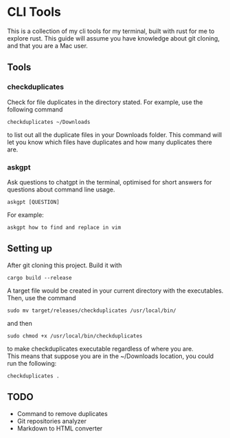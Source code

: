 # CLI Tools
This is a collection of my cli tools for my terminal, built with rust for me to explore rust. This guide will assume you have knowledge about git cloning, and that you are a Mac user.

## Tools
### checkduplicates
Check for file duplicates in the directory stated. For example, use the following command
```
checkduplicates ~/Downloads
```
to list out all the duplicate files in your Downloads folder. This command will let you know which files have duplicates and how many duplicates there are.

### askgpt
Ask questions to chatgpt in the terminal, optimised for short answers for questions about command line usage.
```
askgpt [QUESTION]
```
For example:
```
askgpt how to find and replace in vim
```


## Setting up
After git cloning this project. Build it with
```
cargo build --release
```
A target file would be created in your current directory with the executables. Then, use the command
```
sudo mv target/releases/checkduplicates /usr/local/bin/
```
and then
```
sudo chmod +x /usr/local/bin/checkduplicates
```
to make checkduplicates executable regardless of where you are.  
This means that suppose you are in the ~/Downloads location, you could run the following:
```
checkduplicates .
```

## TODO
- Command to remove duplicates
- Git repositories analyzer
- Markdown to HTML converter
